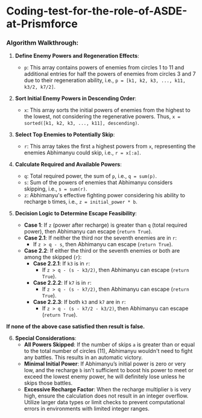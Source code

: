 # Coding-test-for-the-role-of-ASDE-at-Prismforce

### Algorithm Walkthrough:

1. **Define Enemy Powers and Regeneration Effects**:
   - `p`: This array contains powers of enemies from circles 1 to 11 and additional entries for half the powers of enemies from circles 3 and 7 due to their regeneration ability, i.e., `p = [k1, k2, k3, ..., k11, k3/2, k7/2]`.

2. **Sort Initial Enemy Powers in Descending Order**:
   - `x`: This array sorts the initial powers of enemies from the highest to the lowest, not considering the regenerative powers. Thus, `x = sorted([k1, k2, k3, ..., k11], descending)`.

3. **Select Top Enemies to Potentially Skip**:
   - `r`: This array takes the first `a` highest powers from `x`, representing the enemies Abhimanyu could skip, i.e., `r = x[:a]`.

4. **Calculate Required and Available Powers**:
   - `q`: Total required power, the sum of `p`, i.e., `q = sum(p)`.
   - `s`: Sum of the powers of enemies that Abhimanyu considers skipping, i.e., `s = sum(r)`.
   - `z`: Abhimanyu's effective fighting power considering his ability to recharge `b` times, i.e., `z = initial_power * b`.

5. **Decision Logic to Determine Escape Feasibility**:
   - **Case 1**: If `z` (power after recharge) is greater than `q` (total required power), then Abhimanyu can escape (`return True`).
   - **Case 2.1**: If neither the third nor the seventh enemies are in `r`:
     - If `z > q - s`, then Abhimanyu can escape (`return True`).
   - **Case 2.2**: If either the third or the seventh enemies or both are among the skipped (`r`):
     - **Case 2.2.1**: If `k3` is in `r`:
       - If `z > q - (s - k3/2)`, then Abhimanyu can escape (`return True`).
     - **Case 2.2.2**: If `k7` is in `r`:
       - If `z > q - (s - k7/2)`, then Abhimanyu can escape (`return True`).
     - **Case 2.2.3**: If both `k3` and `k7` are in `r`:
       - If `z > q - (s - k7/2 - k3/2)`, then Abhimanyu can escape (`return True`).

**If none of the above case satisfied then result is false.**

6. **Special Considerations**:
   - **All Powers Skipped**: If the number of skips `a` is greater than or equal to the total number of circles (11), Abhimanyu wouldn't need to fight any battles. This results in an automatic victory.
   - **Minimal Initial Power**: If Abhimanyu’s initial power is zero or very low, and the recharge `b` isn't sufficient to boost his power to meet or exceed the lowest enemy power, he will definitely lose unless he skips those battles.
   - **Excessive Recharge Factor**: When the recharge multiplier `b` is very high, ensure the calculation does not result in an integer overflow. Utilize larger data types or limit checks to prevent computational errors in environments with limited integer ranges.




